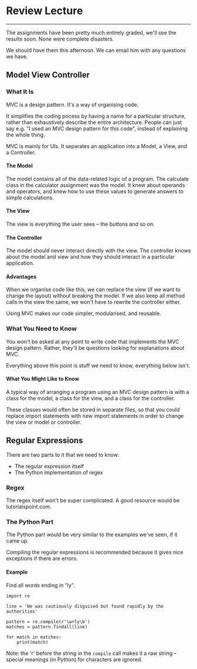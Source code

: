 # Review Lecture

---

The assignments have been pretty much entirely graded, we'll see the results soon. None were complete disasters.

We should have them this afternoon. We can email him with any questions we have.

## Model View Controller

### What It Is

MVC is a design pattern. It's a way of organising code.

It simplifies the coding pocess by having a name for a particular structure, rather than exhaustively describe the entire architecture. People can just say e.g. "I used an MVC design pattern for this code", instead of explaining the whole thing.

MVC is mainly for UIs. It separates an application into a Model, a View, and a Controller.

#### The Model

The model contains all of the data-related logic of a program. The calculate class in the calculator assignment was the model. It knew about operands and operators, and knew how to use these values to generate answers to simple calculations.

#### The View

The view is everything the user sees – the buttons and so on.

#### The Controller

The model should never interact directly with the view. The controller knows about the model and view and how they should interact in a particular application.

#### Advantages

When we organise code like this, we can replace the view (if we want to change the layout) without breaking the model. If we also keep all method calls in the view the same, we won't have to rewrite the controller either.

Using MVC makes our code simpler, modularised, and reusable.

### What You Need to Know

You won't be asked at any point to write code that implements the MVC design pattern. Rather, they'll be questions looking for explanations about MVC.

Everything above this point is stuff we need to know, everything below isn't.

#### What You Might Like to Know

A typical way of arranging a program using an MVC design pattern is with a class for the model, a class for the view, and a class for the controller.

These classes would often be stored in separate files, so that you could replace import statements with new import statements in order to change the view or model or controller.

## Regular Expressions

There are two parts to it that we need to know:

* The regular expression itself
* The Python implementation of regex

### Regex

The regex itself won't be super complicated. A good resource would be tutorialspoint.com.

### The Python Part

The Python part would be very similar to the examples we've seen, if it came up.

Compiling the regular expressions is recommended because it gives nice exceptions if there are errors.

#### Example

Find all words ending in "ly".

	import re
	
	line = 'He was cautiously disguised but found rapidly by the authorities'
	
	pattern = re.compile(r'\w+ly\b')
	matches = pattern.findall(line)
	
	for match in matches:
		print(match)
		
Note: the 'r' before the string in the `compile` call makes it a raw string – special meanings (in Python) for characters are ignored.